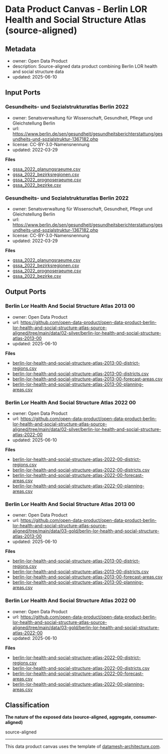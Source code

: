 
# Data Product Canvas - Berlin LOR Health and Social Structure Atlas (source-aligned)

## Metadata

* owner: Open Data Product
* description: Source-aligned data product combining Berlin LOR health and social structure data
* updated: 2025-06-10

## Input Ports

### Gesundheits- und Sozialstrukturatlas Berlin 2022

* owner: Senatsverwaltung für Wissenschaft, Gesundheit, Pflege und Gleichstellung Berlin
* url: https://www.berlin.de/sen/gesundheit/gesundheitsberichterstattung/gesundheits-und-sozialstruktur-1367182.php
* license: CC-BY-3.0-Namensnennung
* updated: 2022-03-29

**Files**

* [gssa_2022_planungsraeume.csv](https://www.berlin.de/sen/gesundheit/_assets/daten/gesundheits-und-sozialstrukturatlas/gssa_2022_planungsraeume.csv)
* [gssa_2022_bezirksregionen.csv](https://www.berlin.de/sen/gesundheit/_assets/daten/gesundheits-und-sozialstrukturatlas/gssa_2022_bezirksregionen.csv)
* [gssa_2022_prognoseraeume.csv](https://www.berlin.de/sen/gesundheit/_assets/daten/gesundheits-und-sozialstrukturatlas/gssa_2022_prognoseraeume.csv)
* [gssa_2022_bezirke.csv](https://www.berlin.de/sen/gesundheit/_assets/daten/gesundheits-und-sozialstrukturatlas/gssa_2022_bezirke.csv)

### Gesundheits- und Sozialstrukturatlas Berlin 2022

* owner: Senatsverwaltung für Wissenschaft, Gesundheit, Pflege und Gleichstellung Berlin
* url: https://www.berlin.de/sen/gesundheit/gesundheitsberichterstattung/gesundheits-und-sozialstruktur-1367182.php
* license: CC-BY-3.0-Namensnennung
* updated: 2022-03-29

**Files**

* [gssa_2022_planungsraeume.csv](https://www.berlin.de/sen/gesundheit/_assets/daten/gesundheits-und-sozialstrukturatlas/gssa_2022_planungsraeume.csv)
* [gssa_2022_bezirksregionen.csv](https://www.berlin.de/sen/gesundheit/_assets/daten/gesundheits-und-sozialstrukturatlas/gssa_2022_bezirksregionen.csv)
* [gssa_2022_prognoseraeume.csv](https://www.berlin.de/sen/gesundheit/_assets/daten/gesundheits-und-sozialstrukturatlas/gssa_2022_prognoseraeume.csv)
* [gssa_2022_bezirke.csv](https://www.berlin.de/sen/gesundheit/_assets/daten/gesundheits-und-sozialstrukturatlas/gssa_2022_bezirke.csv)

## Output Ports

### Berlin Lor Health And Social Structure Atlas 2013 00

* owner: Open Data Product
* url: https://github.com/open-data-product/open-data-product-berlin-lor-health-and-social-structure-atlas-source-aligned/tree/main/data/02-silver/berlin-lor-health-and-social-structure-atlas-2013-00
* updated: 2025-06-10

**Files**

* [berlin-lor-health-and-social-structure-atlas-2013-00-district-regions.csv](https://raw.githubusercontent.com/open-data-product/open-data-product-berlin-lor-health-and-social-structure-atlas-source-aligned/main/data/02-silver/berlin-lor-health-and-social-structure-atlas-2013-00/berlin-lor-health-and-social-structure-atlas-2013-00-district-regions.csv)
* [berlin-lor-health-and-social-structure-atlas-2013-00-districts.csv](https://raw.githubusercontent.com/open-data-product/open-data-product-berlin-lor-health-and-social-structure-atlas-source-aligned/main/data/02-silver/berlin-lor-health-and-social-structure-atlas-2013-00/berlin-lor-health-and-social-structure-atlas-2013-00-districts.csv)
* [berlin-lor-health-and-social-structure-atlas-2013-00-forecast-areas.csv](https://raw.githubusercontent.com/open-data-product/open-data-product-berlin-lor-health-and-social-structure-atlas-source-aligned/main/data/02-silver/berlin-lor-health-and-social-structure-atlas-2013-00/berlin-lor-health-and-social-structure-atlas-2013-00-forecast-areas.csv)
* [berlin-lor-health-and-social-structure-atlas-2013-00-planning-areas.csv](https://raw.githubusercontent.com/open-data-product/open-data-product-berlin-lor-health-and-social-structure-atlas-source-aligned/main/data/02-silver/berlin-lor-health-and-social-structure-atlas-2013-00/berlin-lor-health-and-social-structure-atlas-2013-00-planning-areas.csv)

### Berlin Lor Health And Social Structure Atlas 2022 00

* owner: Open Data Product
* url: https://github.com/open-data-product/open-data-product-berlin-lor-health-and-social-structure-atlas-source-aligned/tree/main/data/02-silver/berlin-lor-health-and-social-structure-atlas-2022-00
* updated: 2025-06-10

**Files**

* [berlin-lor-health-and-social-structure-atlas-2022-00-district-regions.csv](https://raw.githubusercontent.com/open-data-product/open-data-product-berlin-lor-health-and-social-structure-atlas-source-aligned/main/data/02-silver/berlin-lor-health-and-social-structure-atlas-2022-00/berlin-lor-health-and-social-structure-atlas-2022-00-district-regions.csv)
* [berlin-lor-health-and-social-structure-atlas-2022-00-districts.csv](https://raw.githubusercontent.com/open-data-product/open-data-product-berlin-lor-health-and-social-structure-atlas-source-aligned/main/data/02-silver/berlin-lor-health-and-social-structure-atlas-2022-00/berlin-lor-health-and-social-structure-atlas-2022-00-districts.csv)
* [berlin-lor-health-and-social-structure-atlas-2022-00-forecast-areas.csv](https://raw.githubusercontent.com/open-data-product/open-data-product-berlin-lor-health-and-social-structure-atlas-source-aligned/main/data/02-silver/berlin-lor-health-and-social-structure-atlas-2022-00/berlin-lor-health-and-social-structure-atlas-2022-00-forecast-areas.csv)
* [berlin-lor-health-and-social-structure-atlas-2022-00-planning-areas.csv](https://raw.githubusercontent.com/open-data-product/open-data-product-berlin-lor-health-and-social-structure-atlas-source-aligned/main/data/02-silver/berlin-lor-health-and-social-structure-atlas-2022-00/berlin-lor-health-and-social-structure-atlas-2022-00-planning-areas.csv)

### Berlin Lor Health And Social Structure Atlas 2013 00

* owner: Open Data Product
* url: https://github.com/open-data-product/open-data-product-berlin-lor-health-and-social-structure-atlas-source-aligned/tree/main/data/03-gold/berlin-lor-health-and-social-structure-atlas-2013-00
* updated: 2025-06-10

**Files**

* [berlin-lor-health-and-social-structure-atlas-2013-00-district-regions.csv](https://raw.githubusercontent.com/open-data-product/open-data-product-berlin-lor-health-and-social-structure-atlas-source-aligned/main/data/03-gold/berlin-lor-health-and-social-structure-atlas-2013-00/berlin-lor-health-and-social-structure-atlas-2013-00-district-regions.csv)
* [berlin-lor-health-and-social-structure-atlas-2013-00-districts.csv](https://raw.githubusercontent.com/open-data-product/open-data-product-berlin-lor-health-and-social-structure-atlas-source-aligned/main/data/03-gold/berlin-lor-health-and-social-structure-atlas-2013-00/berlin-lor-health-and-social-structure-atlas-2013-00-districts.csv)
* [berlin-lor-health-and-social-structure-atlas-2013-00-forecast-areas.csv](https://raw.githubusercontent.com/open-data-product/open-data-product-berlin-lor-health-and-social-structure-atlas-source-aligned/main/data/03-gold/berlin-lor-health-and-social-structure-atlas-2013-00/berlin-lor-health-and-social-structure-atlas-2013-00-forecast-areas.csv)
* [berlin-lor-health-and-social-structure-atlas-2013-00-planning-areas.csv](https://raw.githubusercontent.com/open-data-product/open-data-product-berlin-lor-health-and-social-structure-atlas-source-aligned/main/data/03-gold/berlin-lor-health-and-social-structure-atlas-2013-00/berlin-lor-health-and-social-structure-atlas-2013-00-planning-areas.csv)

### Berlin Lor Health And Social Structure Atlas 2022 00

* owner: Open Data Product
* url: https://github.com/open-data-product/open-data-product-berlin-lor-health-and-social-structure-atlas-source-aligned/tree/main/data/03-gold/berlin-lor-health-and-social-structure-atlas-2022-00
* updated: 2025-06-10

**Files**

* [berlin-lor-health-and-social-structure-atlas-2022-00-district-regions.csv](https://raw.githubusercontent.com/open-data-product/open-data-product-berlin-lor-health-and-social-structure-atlas-source-aligned/main/data/03-gold/berlin-lor-health-and-social-structure-atlas-2022-00/berlin-lor-health-and-social-structure-atlas-2022-00-district-regions.csv)
* [berlin-lor-health-and-social-structure-atlas-2022-00-districts.csv](https://raw.githubusercontent.com/open-data-product/open-data-product-berlin-lor-health-and-social-structure-atlas-source-aligned/main/data/03-gold/berlin-lor-health-and-social-structure-atlas-2022-00/berlin-lor-health-and-social-structure-atlas-2022-00-districts.csv)
* [berlin-lor-health-and-social-structure-atlas-2022-00-forecast-areas.csv](https://raw.githubusercontent.com/open-data-product/open-data-product-berlin-lor-health-and-social-structure-atlas-source-aligned/main/data/03-gold/berlin-lor-health-and-social-structure-atlas-2022-00/berlin-lor-health-and-social-structure-atlas-2022-00-forecast-areas.csv)
* [berlin-lor-health-and-social-structure-atlas-2022-00-planning-areas.csv](https://raw.githubusercontent.com/open-data-product/open-data-product-berlin-lor-health-and-social-structure-atlas-source-aligned/main/data/03-gold/berlin-lor-health-and-social-structure-atlas-2022-00/berlin-lor-health-and-social-structure-atlas-2022-00-planning-areas.csv)

## Classification

**The nature of the exposed data (source-aligned, aggregate, consumer-aligned)**

source-aligned


---
This data product canvas uses the template of [datamesh-architecture.com](https://www.datamesh-architecture.com/data-product-canvas).